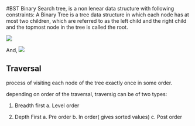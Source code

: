 

#BST
Binary Search tree, is a non lenear data structure with following constraints:
A Binary Tree is a tree data structure in which each node has at most two children, which are referred to as the left child and the right child and the topmost node in the tree is called the root.

![](https://miro.medium.com/max/700/0*dnxsog7j73vXPnr0.jpg)



And,
![](https://miro.medium.com/max/295/0*MMmoQZvdGBaQAFp2)

## Traversal
process of visiting each node of the tree exactly once in some order.


depending on order of the traversal, traversig can be of two types:
1. Breadth first
  a. Level order

2. Depth First
  a. <root><left><right> Pre order
  b. <left><root><right>  In order( gives sorted values)
  c. <left><right><root>  Post order
